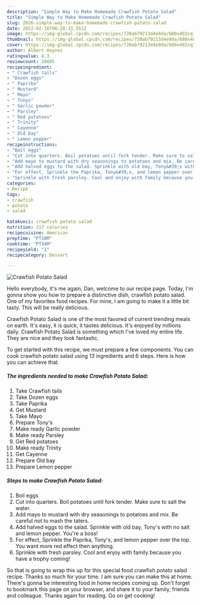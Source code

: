 ```yaml
---
description: "Simple Way to Make Homemade Crawfish Potato Salad"
title: "Simple Way to Make Homemade Crawfish Potato Salad"
slug: 2626-simple-way-to-make-homemade-crawfish-potato-salad
date: 2022-02-16T06:28:31.551Z
image: https://img-global.cpcdn.com/recipes/720ab79213d4e9da/680x482cq70/crawfish-potato-salad-recipe-main-photo.jpg
thumbnail: https://img-global.cpcdn.com/recipes/720ab79213d4e9da/680x482cq70/crawfish-potato-salad-recipe-main-photo.jpg
cover: https://img-global.cpcdn.com/recipes/720ab79213d4e9da/680x482cq70/crawfish-potato-salad-recipe-main-photo.jpg
author: Albert Haynes
ratingvalue: 4.3
reviewcount: 26605
recipeingredient:
- " Crawfish tails"
- "Dozen eggs"
- " Paprika"
- " Mustard"
- " Mayo"
- " Tonys"
- " Garlic powder"
- " Parsley"
- " Red potatoes"
- " Trinity"
- " Cayenne"
- " Old bay"
- " Lemon pepper"
recipeinstructions:
- "Boil eggs"
- "Cut into quarters. Boil potatoes until fork tender. Make sure to salt the water."
- "Add mayo to mustard with dry seasonings to potatoes and mix. Be careful not to mash the taters."
- "Add halved eggs to the salad. Sprinkle with old bay, Tony&#39;s with no salt and lemon pepper. You&#39;re a boss!"
- "For effect, Sprinkle the Paprika, Tony&#39;s, and lemon pepper over the top. You want more red effect then anything."
- "Sprinkle with fresh parsley. Cool and enjoy with family because you have a trophy coming!"
categories:
- Recipe
tags:
- crawfish
- potato
- salad

katakunci: crawfish potato salad 
nutrition: 217 calories
recipecuisine: American
preptime: "PT10M"
cooktime: "PT34M"
recipeyield: "1"
recipecategory: Dessert

---
```



![Crawfish Potato Salad](https://img-global.cpcdn.com/recipes/720ab79213d4e9da/680x482cq70/crawfish-potato-salad-recipe-main-photo.jpg)

Hello everybody, it's me again, Dan, welcome to our recipe page. Today, I'm gonna show you how to prepare a distinctive dish, crawfish potato salad. One of my favorites food recipes. For mine, I am going to make it a little bit tasty. This will be really delicious.

Crawfish Potato Salad is one of the most favored of current trending meals on earth. It's easy, it is quick, it tastes delicious. It's enjoyed by millions daily. Crawfish Potato Salad is something which I've loved my entire life. They are nice and they look fantastic.




To get started with this recipe, we must prepare a few components. You can cook crawfish potato salad using 13 ingredients and 6 steps. Here is how you can achieve that.

<!--inarticleads1-->

##### The ingredients needed to make Crawfish Potato Salad:

1. Take  Crawfish tails
1. Take Dozen eggs
1. Take  Paprika
1. Get  Mustard
1. Take  Mayo
1. Prepare  Tony&#39;s
1. Make ready  Garlic powder
1. Make ready  Parsley
1. Get  Red potatoes
1. Make ready  Trinity
1. Get  Cayenne
1. Prepare  Old bay
1. Prepare  Lemon pepper




<!--inarticleads2-->

##### Steps to make Crawfish Potato Salad:

1. Boil eggs
1. Cut into quarters. Boil potatoes until fork tender. Make sure to salt the water.
1. Add mayo to mustard with dry seasonings to potatoes and mix. Be careful not to mash the taters.
1. Add halved eggs to the salad. Sprinkle with old bay, Tony&#39;s with no salt and lemon pepper. You&#39;re a boss!
1. For effect, Sprinkle the Paprika, Tony&#39;s, and lemon pepper over the top. You want more red effect then anything.
1. Sprinkle with fresh parsley. Cool and enjoy with family because you have a trophy coming!




So that is going to wrap this up for this special food crawfish potato salad recipe. Thanks so much for your time. I am sure you can make this at home. There's gonna be interesting food in home recipes coming up. Don't forget to bookmark this page on your browser, and share it to your family, friends and colleague. Thanks again for reading. Go on get cooking!
